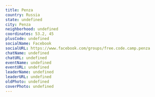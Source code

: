 ```yaml
---
title: Penza
country: Russia
state: undefined
city: Penza
neighborhood: undefined
coordinates: 53.2, 45
plusCode: undefined
socialName: Facebook
socialURL: https://www.facebook.com/groups/free.code.camp.penza
chatName: undefined
chatURL: undefined
eventName: undefined
eventURL: undefined
leaderName: undefined
leaderURL: undefined
oldPhoto: undefined
coverPhoto: undefined
---
```

